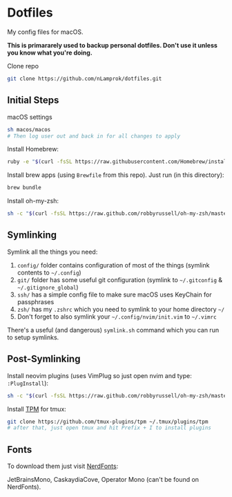 # Dotfiles  

My config files for macOS.  

**This is primararely used to backup personal dotfiles. Don't use it unless you know what you're doing.**  

Clone repo
```sh
git clone https://github.com/nLamprok/dotfiles.git
```

## Initial Steps

macOS settings
```sh
sh macos/macos
# Then log user out and back in for all changes to apply
```

Install Homebrew:
```sh
ruby -e "$(curl -fsSL https://raw.githubusercontent.com/Homebrew/install/master/install)"
```

Install brew apps (using `Brewfile` from this repo). Just run (in this directory):
```sh
brew bundle
```

Install oh-my-zsh:
```sh
sh -c "$(curl -fsSL https://raw.github.com/robbyrussell/oh-my-zsh/master/tools/install.sh)"
```

## Symlinking

Symlink all the things you need:

1. `config/` folder contains configuration of most of the things (symlink contents to `~/.config`)
2. `git/` folder has some useful git configuration (symlink to `~/.gitconfig` & `~/.gitignore_global`)
3. `ssh/` has a simple config file to make sure macOS uses KeyChain for passphrases
4. `zsh/` has my `.zshrc` which you need to symlink to your home directory `~/`
5. Don't forget to also symlink your `~/.config/nvim/init.vim` to `~/.vimrc`

There's a useful (and dangerous) `symlink.sh` command which you can run to setup symlinks.

## Post-Symlinking

Install neovim plugins (uses VimPlug so just open nvim and type: `:PlugInstall`):
```sh
sh -c "$(curl -fsSL https://raw.github.com/robbyrussell/oh-my-zsh/master/tools/install.sh)"
```

Install [TPM](https://github.com/tmux-plugins/tpm) for tmux:
```sh
git clone https://github.com/tmux-plugins/tpm ~/.tmux/plugins/tpm
# after that, just open tmux and hit Prefix + I to install plugins
```

## Fonts

To download them just visit [NerdFonts](https://www.nerdfonts.com/font-downloads):

JetBrainsMono, CaskaydiaCove, Operator Mono (can't be found on NerdFonts).
